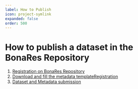 ```yaml
---
label: How to Publish
icon: project-symlink
expanded: false
order: 500
---
```

# How to publish a dataset in the BonaRes Repository

1. [Registration on BonaRes Repository](/how_to_publish/registration.md)
2. [Download and fill the metadata templateRegistration](/how_to_publish/download_and_fill.md)
3. [Dataset and Metadata submission](/how_to_publish/download_and_fill.md)

